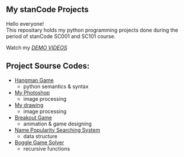 ## My stanCode Projects
Hello everyone!\
This repositary holds my python programming projects done during the period of stanCode SC001 and SC101 course.

Watch my *[DEMO VIDEOS](https://drive.google.com/drive/folders/1Gi3bn9qPW_gR0ISyGzVPLd5Bztdvd7rF?usp=sharing)*

## Project Sourse Codes:
* [Hangman Game](https://github.com/YuHaoHan/MystanCodeProjects/tree/main/stanCode_Projects/hangman)
  * python semantics & syntax
* [My Photoshop](https://github.com/YuHaoHan/MystanCodeProjects/tree/main/stanCode_Projects/my_photoshop)
  * image processing
* [My drawing](https://github.com/YuHaoHan/MystanCodeProjects/tree/main/stanCode_Projects/my_drawing) 
  * image processing
* [Breakout Game](https://github.com/YuHaoHan/MystanCodeProjects/tree/main/stanCode_Projects/break_out_game)
  * animation & game designing
* [Name Popularity Searching System](https://github.com/YuHaoHan/MystanCodeProjects/tree/main/stanCode_Projects/name_searching_system)
  * data structure
* [Boggle Game Solver](https://github.com/YuHaoHan/MystanCodeProjects/tree/main/stanCode_Projects/boggle_game)
  * recursive functions  
